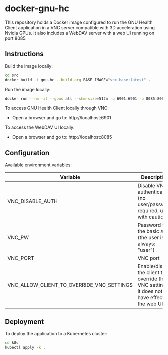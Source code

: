 # docker-gnu-hc

This repository holds a Docker image configured to run the GNU Health Client application in a VNC server compatible with 3D acceleration using Nvidia GPUs. It also includes a WebDAV server with a web UI running on port 8085.

## Instructions

Build the image locally:

```bash
cd src
docker build -t gnu-hc --build-arg BASE_IMAGE="vnc-base:latest" .
```

Run the image locally:

```bash
docker run --rm -it --gpus all --shm-size=512m -p 6901:6901 -p 8085:8085 -e VNC_DISABLE_AUTH=true --user root gnu-hc
```

To access GNU Health Client locally through VNC:
- Open a browser and go to: http://localhost:6901

To access the WebDAV UI locally:
- Open a browser and go to: http://localhost:8085

## Configuration

Available environment variables:

| Variable                                  | Description                                                                                   | Default     |
|-------------------------------------------|-----------------------------------------------------------------------------------------------|-------------|
| VNC_DISABLE_AUTH                          | Disable VNC authentication (no user/password required, use with caution)                      | false       |
| VNC_PW                                    | Password for the basic auth (the user is always: "user")                                      | vncpassword |
| VNC_PORT                                  | VNC port                                                                                      | 6901        |
| VNC_ALLOW_CLIENT_TO_OVERRIDE_VNC_SETTINGS | Enable/disable the client to override the VNC settings, it does not have effect on the web UI | false       |

## Deployment

To deploy the application to a Kubernetes cluster:

```bash
cd k8s
kubectl apply -k .     
```

